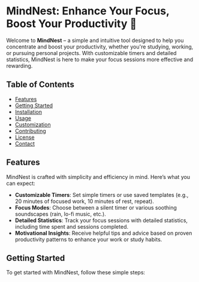 # MindNest: Enhance Your Focus, Boost Your Productivity 🌱

Welcome to **MindNest** – a simple and intuitive tool designed to help you concentrate and boost your productivity,
whether you're studying, working, or pursuing personal projects. With customizable timers and detailed statistics,
MindNest is here to make your focus sessions more effective and rewarding.

## Table of Contents

- [Features](#features)
- [Getting Started](#getting-started)
- [Installation](#installation)
- [Usage](#usage)
- [Customization](#customization)
- [Contributing](#contributing)
- [License](#license)
- [Contact](#contact)

## Features

MindNest is crafted with simplicity and efficiency in mind. Here’s what you can expect:

- **Customizable Timers**: Set simple timers or use saved templates (e.g., 20 minutes of focused work, 10 minutes of
rest, repeat).
- **Focus Modes**: Choose between a silent timer or various soothing soundscapes (rain, lo-fi music, etc.).
- **Detailed Statistics**: Track your focus sessions with detailed statistics, including time spent and sessions
completed.
- **Motivational Insights**: Receive helpful tips and advice based on proven productivity patterns to enhance your work
or study habits.

## Getting Started

To get started with MindNest, follow these simple steps:
